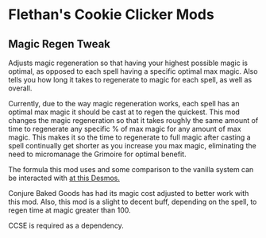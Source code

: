 # Flethan's Cookie Clicker Mods
## Magic Regen Tweak
Adjusts magic regeneration so that having your highest possible magic is optimal, as opposed to each spell having a specific optimal max magic. Also tells you how long it takes to regenerate to magic for each spell, as well as overall.

Currently, due to the way magic regeneration works, each spell has an optimal max magic it should be cast at to regen the quickest. This mod changes the magic regeneration so that it takes roughly the same amount of time to regenerate any specific % of max magic for any amount of max magic. This makes it so the time to regenerate to full magic after casting a spell continually get shorter as you increase you max magic, eliminating the need to micromanage the Grimoire for optimal benefit.

The formula this mod uses and some comparison to the vanilla system can be interacted with [at this Desmos.](https://www.desmos.com/calculator/us1po3yfhb)

Conjure Baked Goods has had its magic cost adjusted to better work with this mod. Also, this mod is a slight to decent buff, depending on the spell, to regen time at magic greater than 100.

CCSE is required as a dependency.
